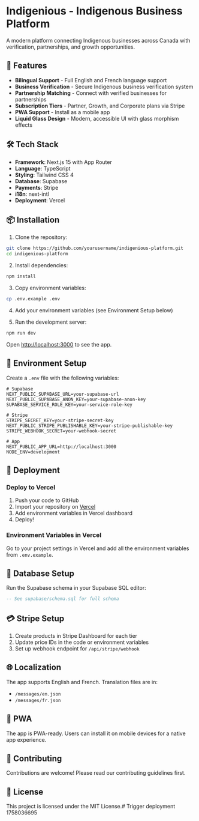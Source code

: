 # Indigenious - Indigenous Business Platform

A modern platform connecting Indigenous businesses across Canada with verification, partnerships, and growth opportunities.

## 🚀 Features

- **Bilingual Support** - Full English and French language support
- **Business Verification** - Secure Indigenous business verification system
- **Partnership Matching** - Connect with verified businesses for partnerships
- **Subscription Tiers** - Partner, Growth, and Corporate plans via Stripe
- **PWA Support** - Install as a mobile app
- **Liquid Glass Design** - Modern, accessible UI with glass morphism effects

## 🛠️ Tech Stack

- **Framework**: Next.js 15 with App Router
- **Language**: TypeScript
- **Styling**: Tailwind CSS 4
- **Database**: Supabase
- **Payments**: Stripe
- **i18n**: next-intl
- **Deployment**: Vercel

## 📦 Installation

1. Clone the repository:
```bash
git clone https://github.com/yourusername/indigenious-platform.git
cd indigenious-platform
```

2. Install dependencies:
```bash
npm install
```

3. Copy environment variables:
```bash
cp .env.example .env
```

4. Add your environment variables (see Environment Setup below)

5. Run the development server:
```bash
npm run dev
```

Open [http://localhost:3000](http://localhost:3000) to see the app.

## 🔑 Environment Setup

Create a `.env` file with the following variables:

```env
# Supabase
NEXT_PUBLIC_SUPABASE_URL=your-supabase-url
NEXT_PUBLIC_SUPABASE_ANON_KEY=your-supabase-anon-key
SUPABASE_SERVICE_ROLE_KEY=your-service-role-key

# Stripe
STRIPE_SECRET_KEY=your-stripe-secret-key
NEXT_PUBLIC_STRIPE_PUBLISHABLE_KEY=your-stripe-publishable-key
STRIPE_WEBHOOK_SECRET=your-webhook-secret

# App
NEXT_PUBLIC_APP_URL=http://localhost:3000
NODE_ENV=development
```

## 🚀 Deployment

### Deploy to Vercel

1. Push your code to GitHub
2. Import your repository on [Vercel](https://vercel.com)
3. Add environment variables in Vercel dashboard
4. Deploy!

### Environment Variables in Vercel

Go to your project settings in Vercel and add all the environment variables from `.env.example`.

## 📝 Database Setup

Run the Supabase schema in your Supabase SQL editor:

```sql
-- See supabase/schema.sql for full schema
```

## 💳 Stripe Setup

1. Create products in Stripe Dashboard for each tier
2. Update price IDs in the code or environment variables
3. Set up webhook endpoint for `/api/stripe/webhook`

## 🌐 Localization

The app supports English and French. Translation files are in:
- `/messages/en.json`
- `/messages/fr.json`

## 📱 PWA

The app is PWA-ready. Users can install it on mobile devices for a native app experience.

## 🤝 Contributing

Contributions are welcome! Please read our contributing guidelines first.

## 📄 License

This project is licensed under the MIT License.# Trigger deployment 1758036695
